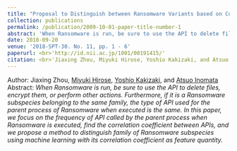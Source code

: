 ```yaml
---
title: "Proposal to Distinguish between Ransomware Variants based on Correlation between APIs"
collection: publications
permalink: /publication/2009-10-01-paper-title-number-1
abstract: 'When Ransomware is run, be sure to use the API to delete files, encrypt them, or perform other actions. Furthermore, if it is a Ransomware subspecies belonging to the same family, the type of API used for the parent process of Ransomware when executed is the same. In this paper, we focus on the frequency of API called by the parent process when Ransomware is executed, find the correlation coefficient between APIs, and we propose a method to distinguish family of Ransomware subspecies using machine learning with its correlation coefficient as feature quantity.'
date: 2018-09-20
venue: '2018-SPT-30. No. 11, pp. 1 - 6'
paperurl: <br>'http://id.nii.ac.jp/1001/00191415/'
citation: <br>'Jiaxing Zhou, Miyuki Hirose, Yoshio Kakizaki, and Atsuo Inomata. (2018). Proposal to Distinguish between Ransomware Variants based on Correlation between APIs. Security Pyschology & Trust (SPT), 2018(11), 1-6.
---
```

Author:
Jiaxing Zhou, [Miyuki Hirose](https://ra-data.dendai.ac.jp/tduhp/KgApp?kyoinId=ymbsyggiggy), [Yoshio Kakizaki](https://researchmap.jp/kakizakiyoshio), and [Atsuo Inomata](https://researchmap.jp/inomata_osaka?lang=en)
<br>Abstract:
*When Ransomware is run, be sure to use the API to delete files, encrypt them, or perform other actions. Furthermore, if it is a Ransomware subspecies belonging to the same family, the type of API used for the parent process of Ransomware when executed is the same. In this paper, we focus on the frequency of API called by the parent process when Ransomware is executed, find the correlation coefficient between APIs, and we propose a method to distinguish family of Ransomware subspecies using machine learning with its correlation coefficient as feature quantity.*
